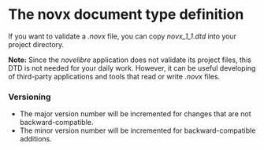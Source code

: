 # The novx document type definition

If you want to validate a *.novx* file, you can copy *novx_1_1.dtd*
into your project directory.

**Note:** Since the *novelibre* application does not validate its project files, 
this DTD is not needed for your daily work. However, it can be useful developing
of third-party applications and tools that read or write *.novx* files.


### Versioning

- The major version number will be incremented for changes that are not backward-compatible.
- The minor version number will be incremented for backward-compatible additions.